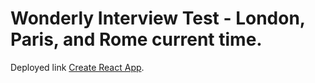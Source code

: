 # Wonderly Interview Test - London, Paris, and Rome current time.

Deployed link [Create React App](https://github.com/facebook/create-react-app).
